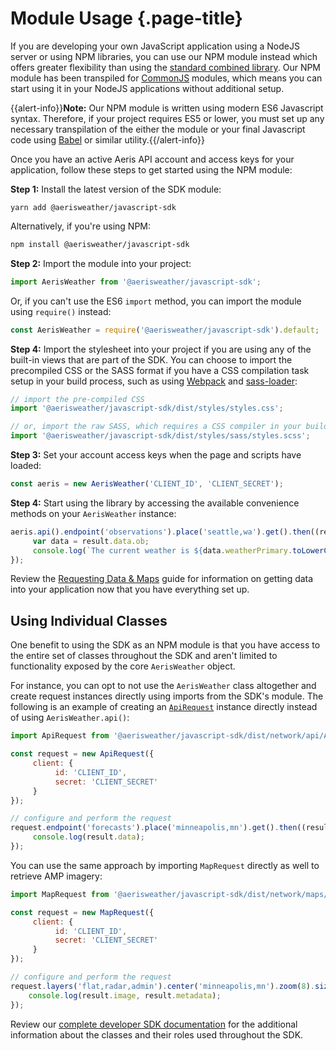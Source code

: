 # Module Usage {.page-title}
If you are developing your own JavaScript application using a NodeJS server or using NPM libraries, you can use our NPM module instead which offers greater flexibility than using the [standard combined library](../script-usage/). Our NPM module has been transpiled for [CommonJS](https://flaviocopes.com/commonjs/) modules, which means you can start using it in your NodeJS applications without additional setup.

{{alert-info}}**Note:** Our NPM module is written using modern ES6 Javascript syntax. Therefore, if your project requires ES5 or lower, you must set up any necessary transpilation of the either the module or your final Javascript code using [Babel](http://babeljs.io) or similar utility.{{/alert-info}}

Once you have an active Aeris API account and access keys for your application, follow these steps to get started using the NPM module:

**Step 1:** Install the latest version of the SDK module:

```shell
yarn add @aerisweather/javascript-sdk
```

Alternatively, if you're using NPM:

```bash
npm install @aerisweather/javascript-sdk
```

**Step 2:** Import the module into your project:

```javascript
import AerisWeather from '@aerisweather/javascript-sdk';
```

Or, if you can't use the ES6 `import` method, you can import the module using `require()` instead:

```javascript
const AerisWeather = require('@aerisweather/javascript-sdk').default;
```

**Step 4:** Import the stylesheet into your project if you are using any of the built-in views that are part of the SDK. You can choose to import the precompiled CSS or the SASS format if you have a CSS compilation task setup in your build process, such as using [Webpack](https://webpack.js.org) and [sass-loader](https://webpack.js.org/loaders/sass-loader/):

```javascript
// import the pre-compiled CSS
import '@aerisweather/javascript-sdk/dist/styles/styles.css';

// or, import the raw SASS, which requires a CSS compiler in your build process
import '@aerisweather/javascript-sdk/dist/styles/sass/styles.scss';
```

**Step 3:** Set your account access keys when the page and scripts have loaded:

```javascript
const aeris = new AerisWeather('CLIENT_ID', 'CLIENT_SECRET');
```

**Step 4:** Start using the library by accessing the available convenience methods on your `AerisWeather` instance:

```javascript
aeris.api().endpoint('observations').place('seattle,wa').get().then((result) => {
     var data = result.data.ob;
     console.log(`The current weather is ${data.weatherPrimary.toLowerCase()} and ${data.tempF} degrees.`);
});
```

Review the [Requesting Data & Maps]({{base-url}}/requesting-data-maps/) guide for information on getting data into your application now that you have everything set up.

## Using Individual Classes
One benefit to using the SDK as an NPM module is that you have access to the entire set of classes throughout the SDK and aren't limited to functionality exposed by the core `AerisWeather` object.

For instance, you can opt to not use the `AerisWeather` class altogether and create request instances directly using imports from the SDK's module. The following is an example of creating an [`ApiRequest`]({{docs-url}}/classes/apirequest.html) instance directly instead of using `AerisWeather.api()`:

```javascript
import ApiRequest from '@aerisweather/javascript-sdk/dist/network/api/ApiRequest';

const request = new ApiRequest({
     client: {
          id: 'CLIENT_ID',
          secret: 'CLIENT_SECRET'
     }
});

// configure and perform the request
request.endpoint('forecasts').place('minneapolis,mn').get().then((result) => {
     console.log(result.data);
});
```

You can use the same approach by importing `MapRequest` directly as well to retrieve AMP imagery:

```javascript
import MapRequest from '@aerisweather/javascript-sdk/dist/network/maps/MapRequest';

const request = new MapRequest({
     client: {
          id: 'CLIENT_ID',
          secret: 'CLIENT_SECRET'
     }
});

// configure and perform the request
request.layers('flat,radar,admin').center('minneapolis,mn').zoom(8).size(500, 300).get().then((result) => {
	console.log(result.image, result.metadata);
});
```

Review our [complete developer SDK documentation]({{docs-url}}/index.html) for the additional information about the classes and their roles used throughout the SDK.

